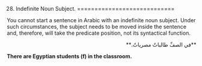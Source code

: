 28. Indefinite Noun Subject.
============================

You cannot start a sentence in Arabic with an indefinite noun subject.
Under such circumstances, the subject needs to be moved inside the
sentence and, therefore, will take the predicate position, not its
syntactical function.

<p dir="rtl">
**في الصفِّ طالباتٌ مصرياتٌ.**
</p>

**There are Egyptian students (f) in the classroom.**


